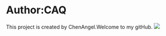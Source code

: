 # Author:CAQ
This project is created by ChenAngel.Welcome to my gitHub.
![](https://github.com/ChenAngel/bishe/yyy.jpg)